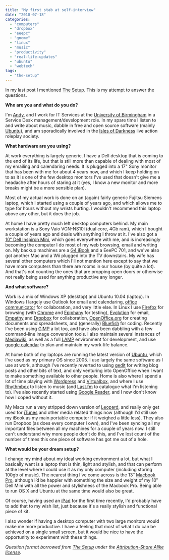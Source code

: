 ```yaml
---
title: "My first stab at self-interview"
date: "2010-07-18"
categories: 
  - "computers"
  - "dropbox"
  - "eeepc"
  - "gnome"
  - "linux"
  - "music"
  - "productivity"
  - "real-life-updates"
  - "ubuntu"
  - "webtech"
tags: 
  - "the-setup"
---
```


In my last post I mentioned [The Setup](http://usesthis.com/ "What do people use to get the job done?"). This is my attempt to answer the questions.

**Who are you and what do you do?**

I'm [Andy](http://teknostatik.co.uk "My blog"), and I work for IT Services at the [University of Birmingham](http://www.bham.ac.uk "University of Birmingham - it's a great place to work") in a Service Desk management/development role. In my spare time I listen to and write about music, dabble in free and open source software (mainly [Ubuntu](http://www.ubuntu.com "A free and open source operating system")), and am sporadically involved in the [Isles of Darkness](http://www.islesofdarkness.com "IoD - a community of people who happen to be roleplayers") live action roleplay society.

**What hardware are you using?**

At work everything is largely generic. I have a Dell desktop that is coming to the end of its life, but that is still more than capable of dealing with most of my emailing and calendaring needs. It is plugged into a 17" Sony monitor that has been with me for about 4 years now, and which I keep holding on to as it is one of the few desktop monitors I've used that doesn't give me a headache after hours of staring at it (yes, I know a new monitor and more breaks might be a more sensible plan).

Most of my actual work is done on an (again) fairly generic Fujitsu Siemens laptop, which I started using a couple of years ago, and which allows me to type for hours without my wrists hurting. I wouldn't recommend this laptop above any other, but it does the job.

At home I have pretty much left desktop computers behind. My main workstation is a Sony Vaio VGN-NS10l (dual core, 4Gb ram), which I bought a couple of years ago and deals with anything I throw at it. I've also got a [10" Dell Inspiron Mini](http://www1.euro.dell.com/uk/en/home/Laptops/inspiron-1012/pd.aspx?refid=inspiron-1012&s=dhs&cs=ukdhs1 "The Dell mini - the best small laptop I've ever used"), which goes everywhere with me, and is increasingly becoming the computer I do most of my web browsing, email and writing on. My backup machines are a [G4 iBook](http://www.apple.com/support/ibook/ "A 4 year old laptop that is faster than when I bought it") and a EeePC 701, and we've also got another Mac and a Wii plugged into the TV downstairs. My wife has several other computers which I'll not mention here except to say that we have more computers than there are rooms in our house (by quite a lot). And that's not counting the ones that are propping open doors or otherwise not really being used for anything productive any longer.

**And what software?**

Work is a mix of Windows XP (desktop) and Ubuntu 10.04 (laptop). In Windows I largely use Outlook for email and calendaring, [office communicator](http://office.microsoft.com/en-us/communicator/ "I hate what this represents, but it is useful") for collaboration, and very little else. In Linux I use [Firefox](http://www.mozilla.com "Firefox - every computer needs it") for browsing (with [Chrome](http://www.google.com/chrome "Chrome - faster than firefox, but I'm not quite convinced as yet") and [Epiphany](http://projects.gnome.org/epiphany/ "Epiphany - the Gnome web browser") for testing), [Evolution](http://projects.gnome.org/evolution/ "Evolution - full fat, but fully functional") for email, [Empathy](http://live.gnome.org/Empathy "My current favourite IM client") and [Dropbox](https://www.dropbox.com/ "One day this website will save your life") for collaboration, [OpenOffice.org](http://www.openoffice.org "Better (and faster) than ever") for creating documents and spreadsheets, and (generally) [Bluefish](http://bluefish.openoffice.nl/ "What you see is what you need") for coding. Recently I've been using [GIMP](http://www.gimp.org/ "It's a steep learning curve but I think I'm getting there") a lot too, and have also been dabbling with a few command-line image conversion tools. I also maintain several instances of [Mediawiki](http://www.mediawiki.org/wiki/MediaWiki "Still my favourite wiki software"), as well as a full [LAMP](http://en.wikipedia.org/wiki/LAMP_%28software_bundle%29 "Linux, Apache, MySQL, PHP") environment for development, and use [google calendar](http://calendar.google.com "This is where I plan my life") to plan and maintain my work-life balance.

At home both of my laptops are running the latest version of [Ubuntu](http://www.ubuntu.com "Purple is the new brown"), which I've used as my primary OS since 2005. I use largely the same software as I use at work, although I've recently reverted to using [gedit](http://projects.gnome.org/gedit/ "A lightweight text editor") for writing blog posts and other bits of text, and only venturing into OpenOffice when I want to make something available to other people. Home is also where I spend a lot of time playing with [Wordpress](http://www.wordpress.org "I still roll my own, although it is now mirrored at wordpress.com") and [Virtualbox](http://www.virtualbox.org/ "This is why I only use 3 computers and not 10"), and where I use [Rhythmbox](http://projects.gnome.org/rhythmbox/ "The Gnome music player") to listen to music (and [Last.fm](http://www.last.fm/user/teknostatik "Stalk me on last.fm") to catalogue what I'm listening to). I've also recently started using [Google Reader](http://reader.google.com "Everything, all in one place"), and I now don't know how I coped without it.

My Macs run a very stripped down version of [Leopard](http://en.wikipedia.org/wiki/Mac_OS_X_Leopard "No Snow Leopard for my old macs"), and really only get used for [iTunes](http://www.apple.com/uk/itunes/ "My guilty secret") and other media related things now (although I'd still use my iBook as my main portable computer if it weighed a little less). They also run Dropbox (as does every computer I own), and I've been syncing all my important files between all my machines for a couple of years now. I still can't understand why more people don't do this, and I've lost count of the number of times this one piece of software has got me out of a hole.

**What would be your dream setup?**

I change my mind about my ideal working environment a lot, but what I basically want is a laptop that is thin, light and stylish, and that can perform at the level where I could use it as my only computer (including storing 100gb of music). The nearest thing I’ve come across is the 13″ [Macbook Pro](http://www.apple.com/uk/macbookpro/ "Always on my wish list"), although I’d be happier with something the size and weight of my 10″ Dell Mini with all the power and stylishness of the Macbook Pro. Being able to run OS X and Ubuntu at the same time would also be great.

Of course, having used an [iPad](http://www.apple.com/uk/ipad/ "I could grow to love this") for the first time recently, I'd probably have to add that to my wish list, just because it's a really stylish and functional piece of kit.

I also wonder if having a desktop computer with two large monitors would make me more productive. I have a feeling that most of what I do can be achieved on a single small screen, but it would be nice to have the opportunity to experiment with these things.

_Question format borrowed from [The Setup](http://usesthis.com/) under the [Attribution-Share Alike license](http://creativecommons.org/licenses/by-sa/2.5/au/)._
